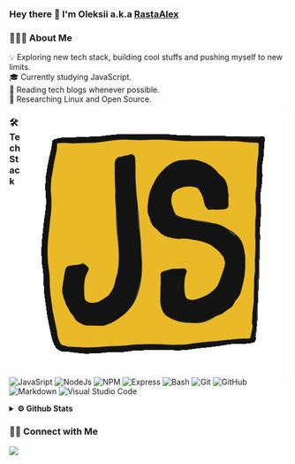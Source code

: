 ### Hey there 👋 I'm Oleksii a.k.a [RastaAlex](https://github.com/RastaAlex)

### 👨🏻‍💻 About Me

💡 Exploring new tech stack, building cool stuffs and pushing myself to new limits.\
🎓 Currently studying JavaScript.\
📰 Reading tech blogs whenever possible.\
🐧 Researching Linux and Open Source.

<img alt="JS" src="https://github.com/RastaAlex/RastaAlex/blob/main/giphy.gif" align="right"/>

### 🛠 Tech Stack

![JavaSript](https://img.shields.io/badge/JS-Javasript-yellow)
![NodeJs](https://img.shields.io/badge/-NodeJs-green)
![NPM](https://img.shields.io/badge/-NodeJs-green)
![Express](https://img.shields.io/badge/-Express-green)
![Bash](https://img.shields.io/badge/-Bash-05122A?style=flat&logo=linux)
![Git](https://img.shields.io/badge/-Git-05122A?style=flat&logo=git)
![GitHub](https://img.shields.io/badge/-GitHub-05122A?style=flat&logo=github)
![Markdown](https://img.shields.io/badge/-Markdown-05122A?style=flat&logo=markdown)
![Visual Studio Code](https://img.shields.io/badge/-Visual%20Studio%20Code-05122A?style=flat&logo=visual-studio-code&logoColor=007ACC)


<details>	
  <summary><b>⚙️ Github Stats</b></summary>
<img height="180em" src="https://github-readme-stats-eight-theta.vercel.app/api?username=RastaAlex&show_icons=true&theme=dracula&include_all_commits=true&count_private=true" />
</details>

### 🤝🏻 Connect with Me

<a href="mailto:rastaalex86@gmail.com"><img src="https://img.shields.io/badge/%40-rastaalex86%40gmail.com-red"/></a>
